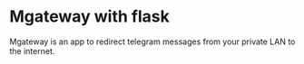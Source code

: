 # Mgateway with flask

Mgateway is an app to redirect telegram messages from your private LAN to the internet. 
